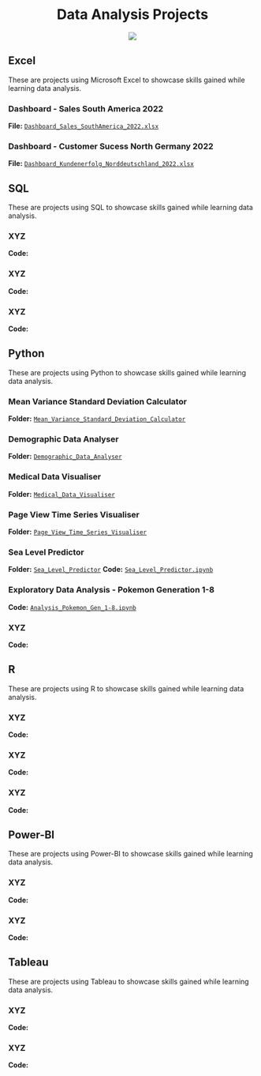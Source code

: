 <h1 align="center"> Data Analysis Projects</h1>

<p align="center">
<img src="https://i.postimg.cc/K8mbkyhz/Logo-Black.png"/>
</p>

## Excel

These are projects using Microsoft Excel to showcase skills gained while learning data analysis.

### Dashboard - Sales South America 2022
**File:** [`Dashboard_Sales_SouthAmerica_2022.xlsx`](https://github.com/blackcrowX/Data_Analysis_Projects/blob/main/Excel/Dashboard_Sales_SouthAmerica_2022.xlsx)

### Dashboard - Customer Sucess North Germany 2022
**File:** [`Dashboard_Kundenerfolg_Norddeutschland_2022.xlsx`](https://github.com/blackcrowX/Data_Analysis_Projects/blob/main/Excel/Dashboard_Kundenerfolg_Norddeutschland_2022.xlsx)

## SQL
These are projects using SQL to showcase skills gained while learning data analysis.

### XYZ
**Code:**

### XYZ
**Code:**

### XYZ
**Code:**

## Python
These are projects using Python to showcase skills gained while learning data analysis.

### Mean Variance Standard Deviation Calculator
**Folder:** [`Mean_Variance_Standard_Deviation_Calculator`](https://github.com/blackcrowX/Data_Analysis_Projects/blob/main/Python/Mean_Variance_Standard_Deviation_Calculator/README.md)

### Demographic Data Analyser
**Folder:** [`Demographic_Data_Analyser`](https://github.com/blackcrowX/Data_Analysis_Projects/blob/main/Python/Demographic_Data_Analyser/README.md)

### Medical Data Visualiser
**Folder:** [`Medical_Data_Visualiser`](https://github.com/blackcrowX/Data_Analysis_Projects/blob/main/Python/Medical_Data_Visualiser/README.md)

### Page View Time Series Visualiser
**Folder:** [`Page_View_Time_Series_Visualiser`](https://github.com/blackcrowX/Data_Analysis_Projects/blob/main/Python/Page_View_Time_Series_Visualiser/README.md)

### Sea Level Predictor
**Folder:** [`Sea_Level_Predictor`](https://github.com/blackcrowX/Data_Analysis_Projects/blob/main/Python/Sea_Level_Predictor/README.md)
**Code:** [`Sea_Level_Predictor.ipynb`](https://github.com/blackcrowX/Data_Analysis_Projects/blob/main/Python/Sea_Level_Predictor.ipynb)

### Exploratory Data Analysis - Pokemon Generation 1-8
**Code:** [`Analysis_Pokemon_Gen_1-8.ipynb`](https://github.com/blackcrowX/Data_Analysis_Projects/blob/main/Python/Analysis_Pokemon_Gen_1-8.ipynb)

### XYZ
**Code:**

## R
These are projects using R to showcase skills gained while learning data analysis.

### XYZ
**Code:**

### XYZ
**Code:**

### XYZ
**Code:**

## Power-BI
These are projects using Power-BI to showcase skills gained while learning data analysis.

### XYZ
**Code:**

### XYZ
**Code:**

## Tableau
These are projects using Tableau to showcase skills gained while learning data analysis.

### XYZ
**Code:**

### XYZ
**Code:**
